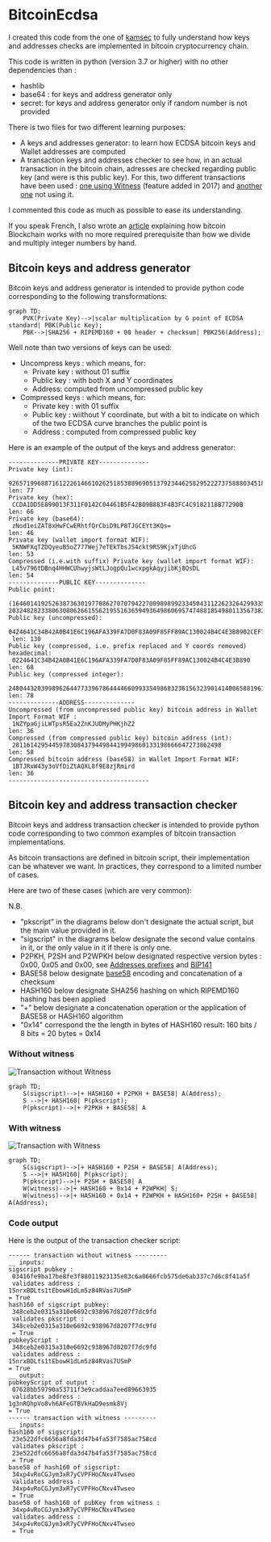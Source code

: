 # BitcoinEcdsa

I created this code from the one of [kamsec](https://github.com/kamsec/simple-btc-address) to fully understand how keys and addresses checks are implemented in bitcoin cryptocurrency chain.

This code is written in python (version 3.7 or higher) with no other dependencies than :
  * hashlib
  * base64 : for keys and address generator only 
  * secret: for keys and address generator only if random number is not provided 

There is two files for two different learning purposes:
  * A keys and addresses generator: to learn how ECDSA bitcoin keys and Wallet addresses are computed 
  * A transaction keys and addresses checker to see how, in an actual transaction in the bitcoin chain, adresses are checked regarding public key (and were is this public key). For this, two different transactions have been used : [one using Witness](https://www.blockchain.com/btc/tx/01e7c525a5759cde1d04d2e9a363424053ace3ff1d2dde9cd1b368493254bd0d) (feature added in 2017) and [another one](https://www.blockchain.com/btc/tx/56beef8afe5a4b5b41225211e62c3e7bce5747c4c8dcdd982173e8496687794b) not using it.

I commented this code as much as possible to ease its understanding.

If you speak French, I also wrote an [article](https://olivierrt.wordpress.com/2022/06/04/comprendre-le-fonctionnement-des-blockchaines-et-des-crypto-monnaies-comme-le-bitcoin/) explaining how bitcoin Blockchain works with no more required prerequisite than how we divide and multiply integer numbers by hand.

## Bitcoin keys and address generator 

Bitcoin keys and address generator is intended to provide python code corresponding to the following transformations:

```mermaid
graph TD;
    PVK(Private Key)-->|scalar multiplication by G point of ECDSA standard| PBK(Public Key);
    PBK-->|SHA256 + RIPEMD160 + 00 header + checksum| PBK256(Address);
```

Well note than two versions of keys can be used:
  * Uncompress keys : which means, for:
    * Private key : without 01 suffix
    * Public key : with both X and Y coordinates
    * Address:  computed from uncompressed public key
  * Compressed keys : which means, for:
    * Private key : with 01 suffix
    * Public key : wiithout Y coordinate, but with a bit to indicate on which of the two ECDSA curve branches the public point is
    * Address : computed from compressed public key  

Here is an example of the output of the keys and address generator:

```
--------------PRIVATE KEY--------------
Private key (int):
 92657199688716122261466102625185388969051379234462582952227375888034518477067
len: 77
Private key (hex):
 CCDA1DD5E899013F311F0142C04461B5F42B09B883F4B3FC4C9182118B77290B
len: 66
Private key (base64):
 zNod1eiZAT8xHwFCwERhtfQrCbiD9LP8TJGCEYt3KQs=
len: 46
Private key (wallet import format WIF):
 5KNWFXqTZDQyeuB5oZ777Wej7eTEkTbsJS4ckt9RS9KjxTjUhcG
len: 53
Compressed (i.e.with suffix) Private key (wallet import format WIF):
 L45v796tDBnq4HHWCUhwyjsWtLJogpQu1wcxpgkAqyjibKj8QsDL
len: 54
--------------PUBLIC KEY--------------
Public point:
 (16460141925263873630197708627070794227009898992334504311226232642993352063120, 20324828233806308062661556219551636594936498606957474881854980113567382133088)
Public key (uncompressed):
 0424641C34B42A0B41E6C196AFA339FA7D0F83A09F85FF89AC130024B4C4E3B8902CEF71F2F70A0E0584D4DB4DAEEF6655A96BFEF0BBB2C6C7BAC3C67F2D925960
 len: 130
Public key (compressed, i.e. prefix replaced and Y coords removed) hexadecimal:
 0224641C34B42A0B41E6C196AFA339FA7D0F83A09F85FF89AC130024B4C4E3B890
len: 68
Public key (compressed integer):
 248044320399896264477339678644446609933549868323615632390141400658819611342992
len: 78
--------------ADDRESS--------------
Uncompressed (from uncompressed public key) bitcoin address in Wallet Import Format WIF :
 1NZYpaGjiLWTpsR5Ea2ZnKJUDMyPHKjhZ2
len: 36
Compressed (from compressed public key) bitcoin address (int):
 2811614295445978308437944984419949860133198666647273862498
len: 58
Compressed bitcoin address (base58) in Wallet Import Format WIF:
 1BTJRxW43y3oVfDiZtAQXL8f9E8zjRmird
len: 36
---------------------------------------
```

## Bitcoin key and address transaction checker 

Bitcoin keys and address transaction checker is intended to provide python code corresponding to two common examples of bitcoin transaction implementations.

As bitcoin transactions are defined in bitcoin script, their implementation can be whatever we want. In practices, they correspond to a limited number of cases. 

Here are two of these cases (which are very common):

N.B.
  * "pkscript" in the diagrams below don't designate the actual script, but the main value provided in it.
  * "sigscript" in the diagrams below designate the second value contains in it, or the only value in it if there is only one.
  * P2PKH, P2SH and P2WPKH below designated respective version bytes : 0x00, 0x05 and 0x00, see [Addresses prefixes](https://en.bitcoin.it/wiki/List_of_address_prefixes) and [BIP141](https://en.bitcoin.it/wiki/BIP_0141)
  * BASE58 below designate [base58](https://en.bitcoin.it/wiki/base58_encoding) encoding and concatenation of a checksum
  * HASH160 below designate SHA256 hashing on which RIPEMD160 hashing has been applied 
  * "+" below designate a concatenation operation or the application of BASE58 or HASH160 algorithm
  * "0x14" correspond the the length in bytes of HASH160 result: 160 bits / 8 bits = 20 bytes = 0x14

### Without witness

![Transaction without Witness](transactionWithoutWitness.png)

```mermaid
graph TD;
    S(sigscript)-->|+ HASH160 + P2PKH + BASE58| A(Address);
    S -->|+ HASH160| P(pkscript);
    P(pkscript)-->|+ P2PKH + BASE58| A
```

### With witness

![Transaction with Witness](transactionWithWitness.png)

```mermaid
graph TD;
    S(sigscript)-->|+ HASH160 + P2SH + BASE58| A(Address);
    S -->|+ HASH160| P(pkscript);
    P(pkscript)-->|+ P2SH + BASE58| A
    W(witness)-->|+ HASH160 + 0x14 + P2WPKH| S;
    W(witness)-->|+ HASH160 + 0x14 + P2WPKH + HASH160+ P2SH + BASE58| A(Address);
```

### Code output 

Here is the output of the transaction checker script:

```
------ transaction without witness ---------
__ inputs:
sigscript pubkey :
 03416fe9ba17be8fe3f88011923135e83c6a0666fcb575de6ab337c7d6c8f41a5f
 validates address :
15nrxBDLts1tEbowH1dLm5z84RVas7USmP
= True
hash160 of sigscript pubkey:
 348ceb2e0315a310e6692c938967d8207f7dc9fd
 validates pkscript :
 348ceb2e0315a310e6692c938967d8207f7dc9fd
 = True
pubkeyScript :
 348ceb2e0315a310e6692c938967d8207f7dc9fd
 validates address :
15nrxBDLts1tEbowH1dLm5z84RVas7USmP
= True
__ output:
pubkeyScript of output :
 07628bb59790a53711f3e9caddaa7eed89663935
 validates address :
1g3nRQhpVo8vh6AFeGTBVkHaD9esmk8Vj
= True
------ transaction with witness ---------
__ inputs:
hash160 of sigscript:
 23e522dfc6656a8fda3d47b4fa53f7585ac758cd
 validates pkscript :
 23e522dfc6656a8fda3d47b4fa53f7585ac758cd
 = True
base58 of hash160 of sigscript:
 34xp4vRoCGJym3xR7yCVPFHoCNxv4Twseo
 validates address :
 34xp4vRoCGJym3xR7yCVPFHoCNxv4Twseo
 = True
base58 of hash160 of pubKey from witness :
 34xp4vRoCGJym3xR7yCVPFHoCNxv4Twseo
 validates address :
 34xp4vRoCGJym3xR7yCVPFHoCNxv4Twseo
 = True
```
